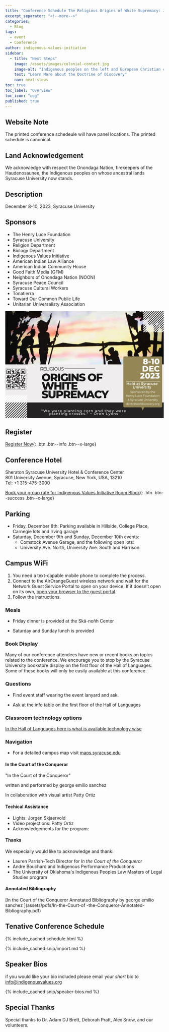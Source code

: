 ```yaml
---
title: "Conference Schedule The Religious Origins of White Supremacy: Johnson v. M'Intosh and the Doctrine of Christian Discovery."
excerpt_separator: "<!--more-->"
categories:
  - Blog
tags:
  - event
  - Conference
author: indigenous-values-initiative
sidebar:
  - title: "Next Steps"
    image: /assets/images/colonial-contact.jpg
    image-alt: "Indigenous peoples on the left and European Christian colonizers on the right planting a cross. In the middle is Mother Earth."
    text: "Learn More about the Doctrine of Discovery"
    nav: next-steps 
toc: true
toc_label: "Overview"
toc_icon: "cog"
published: true
---
```

## Website Note
The printed conference schedeule will have panel locations. The printed schedule is canonical.

## Land Acknowledgement
We acknowledge with respect the Onondaga Nation, firekeepers of the Haudenosaunee, the Indigenous peoples on whose ancestral lands Syracuse University now stands. 

## Description
December 8-10, 2023, Syracuse University 

## Sponsors
-	The Henry Luce Foundation
-	Syracuse University
  - Religion Department
  - Biology Department
-	Indigenous Values Initiative
-	American Indian Law Alliance
-	American Indian Community House
-	Good Faith Media (GFM)
- Neighbors of Onondaga Nation (NOON)
- Syracuse Peace Council
- Syracuse Cultural Workers
-	Tonatierra 
- Toward Our Common Public Life
- Unitarian Universalisty Association



[![Conference Flyer](/assets/images/2023-conference-banner.jpg)](/assets/images/2023-conference-banner.jpg)


## Register
[Register Now](https://cusecommunity.syr.edu/s/1632/17/interior.aspx?sid=1632&gid=2&pgid=9401&content_id=13275){: .btn .btn--info .btn--x-large}

## Conference Hotel
Sheraton Syracuse University Hotel & Conference Center  
801 University Avenue, Syracuse, New York, USA, 13210  
Tel: +1 315-475-3000

[Book your group rate for Indigenous Values Initiative Room Block](https://www.marriott.com/events/start.mi?id=1696255556793&key=GRP){: .btn .btn--success .btn--x-large}


## Parking

- Friday, December 8th:  Parking available in Hillside, College Place, Carnegie lots and Irving garage  
- Saturday, December 9th and Sunday, December 10th events: 
  - Comstock Avenue Garage, and the following open lots:  
  - University Ave. North, University Ave. South and Harrison.  

## Campus WiFi
1. You need a text-capable mobile phone to complete the process.
2. Connect to the AirOrangeGuest wireless network and wait for the Network Guest Service Portal
to open on your device. If it doesn’t open on its own, [open your browser to the guest portal](https://guestadmin.syr.edu/guest/register.php?_browser=1).
3. Follow the instructions.

### Meals

- Friday dinner is provided at the Skä-noñh Center

- Saturday and Sunday lunch is provided

### Book Display

Many of our conference attendees have new or recent books on topics related to the conference. We encourage you to stop by the Syracuse University bookstore display on the first floor of the Hall of Languages. Some of these books will only be easily available at this conference.

### Questions

- Find event staff wearing the event lanyard and ask.

- Ask at the info table on the first floor of the Hall of Languages

### Classroom technology options
[In the Hall of Languages here is what is available technology wise](https://answers.syr.edu/display/itslemp/Hall+of+Languages)

### Navigation

- For a detailed campus map visit [maps.syracuse.edu](https://maps.syracuse.edu/)

#### In the Court of the Conqueror
"In the Court of the Conqueror"

written and performed by george emilio sanchez 

In collaboration with visual artist Patty Ortiz

#### Techical Assistance

- Lights: Jorgen Skjaervold
- Video projections: Patty Ortiz
- Acknowledgements for the program:

#### Thanks
We especially would like to acknowledge and thank:
- Lauren Parrish-Tech Director for *In the Court of the Conqueror*
- Andre Bouchard and Indigenous Performance Productions
- The University of Oklahoma's Indigenous Peoples Law Masters of Legal Studies program

#### Annotated Bibliography
[In the Court of the Conqueror Annotated Bibliography by george emilio sanchez
](assets/pdfs/In-the-Court-of -the-Conqueror-Annotated-Bibliography.pdf)

## Tenative Conference Schedule

 {% include_cached schedule.html %}



 {% include_cached snip/import.md %}

## Speaker Bios
if you would like your bio included please email your *short* bio to info@indigenousvalues.org

  {% include_cached snip/speaker-bios.md %}

## Special Thanks
Special thanks to Dr. Adam DJ Brett, Deborah Pratt, Alex Snow, and our volunteers.